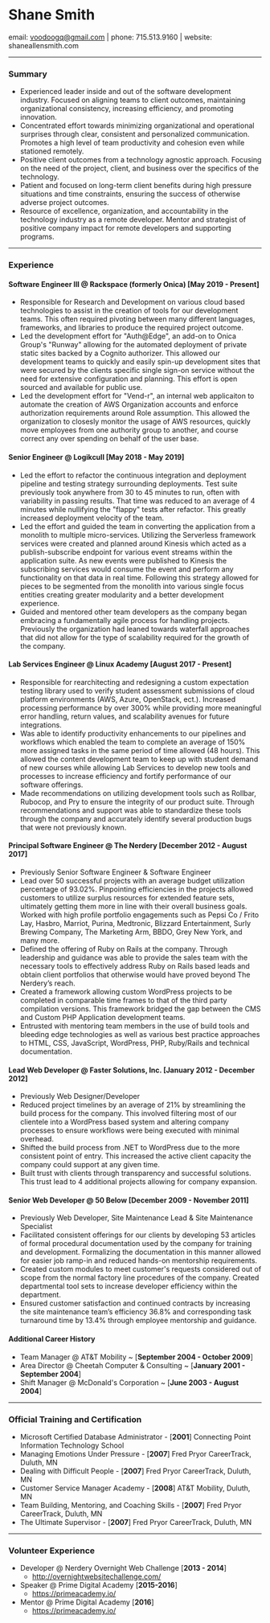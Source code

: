 # Shane Smith

email: voodoogq@gmail.com | phone: 715.513.9160 | website: shaneallensmith.com

---

### Summary

- Experienced leader inside and out of the software development industry.
  Focused on aligning teams to client outcomes, maintaining organizational
  consistency, increasing efficiency, and promoting innovation.
- Concentrated effort towards minimizing organizational and operational
  surprises through clear, consistent and personalized communication. Promotes a
  high level of team productivity and cohesion even while stationed remotely.
- Positive client outcomes from a technology agnostic approach. Focusing on the
  need of the project, client, and business over the specifics of the
  technology.
- Patient and focused on long-term client benefits during high pressure
  situations and time constraints, ensuring the success of otherwise adverse
  project outcomes.
- Resource of excellence, organization, and accountability in the technology
  industry as a remote developer. Mentor and strategist of positive company
  impact for remote developers and supporting programs.

---

### Experience

#### Software Engineer III @ Rackspace (formerly Onica) [**May 2019 - Present**]

- Responsible for Research and Development on various cloud based technologies to
  assist in the creation of tools for our development teams. This often required
  pivoting between many different languages, frameworks, and libraries to produce
  the required project outcome.
- Led the development effort for "Auth@Edge", an add-on to Onica Group's "Runway"
  allowing for the automated deployment of private static sites backed by a Cognito
  authorizer. This allowed our development teams to quickly and easily spin-up
  development sites that were secured by the clients specific single sign-on
  service without the need for extensive configuration and planning. This
  effort is open sourced and available for public use.
- Led the development effort for "Vend-r", an internal web applicaiton to automate
  the creation of AWS Organization accounts and enforce authorization requirements
  around Role assumption. This allowed the organization to closesly monitor the
  usage of AWS resources, quickly move employees from one authority group to
  another, and course correct any over spending on behalf of the user base.

#### Senior Engineer @ Logikcull [**May 2018 - May 2019**]

- Led the effort to refactor the continuous integration and deployment pipeline
  and testing strategy surrounding deployments. Test suite previously took
  anywhere from 30 to 45 minutes to run, often with variability in passing results.
  That time was reduced to an average of 4 minutes while nullifying the "flappy"
  tests after refactor. This greatly increased deployment velocity of the team.
- Led the effort and guided the team in converting the application from a monolith
  to multiple micro-services. Utilizing the Serverless framework services were
  created and planned around Kinesis which acted as a publish-subscribe endpoint
  for various event streams within the application suite. As new events were
  published to Kinesis the subscribing services would consume the event and
  perform any functionality on that data in real time. Following this strategy
  allowed for pieces to be segmented from the monolith into various single focus
  entities creating greater modularity and a better development experience.
- Guided and mentored other team developers as the company began embracing a
  fundamentally agile process for handling projects. Previously the organization
  had leaned towards waterfall approaches that did not allow for the type of
  scalability required for the growth of the company.

#### Lab Services Engineer @ Linux Academy [**August 2017 - Present**]

- Responsible for rearchitecting and redesigning a custom expectation testing
  library used to verify student assessment submissions of cloud platform
  environments (AWS, Azure, OpenStack, ect.). Increased processing performance
  by over 300% while providing more meaningful error handling, return values,
  and scalability avenues for future integrations.
- Was able to identify productivity enhancements to our pipelines and workflows
  which enabled the team to complete an average of 150% more assigned tasks in
  the same period of time allowed (48 hours). This allowed the content
  development team to keep up with student demand of new courses while allowing
  Lab Services to develop new tools and processes to increase efficiency and
  fortify performance of our software offerings.
- Made recommendations on utilizing development tools such as Rollbar, Rubocop,
  and Pry to ensure the integrity of our product suite. Through recommendations
  and support was able to standardize these tools through the company and
  accurately identify several production bugs that were not previously known.

#### Principal Software Engineer @ The Nerdery [**December 2012 - August 2017**]

- Previously Senior Software Engineer & Software Engineer
- Lead over 50 successful projects with an average budget utilization percentage
  of 93.02%. Pinpointing efficiencies in the projects allowed customers to
  utilize surplus resources for extended feature sets, ultimately getting them
  more in line with their overall business goals. Worked with high profile
  portfolio engagements such as Pepsi Co / Frito Lay, Hasbro, Marriot, Purina,
  Medtronic, Blizzard Entertainment, Surly Brewing Company, The
  Marketing Arm, BBDO, Grey New York, and many more.
- Defined the offering of Ruby on Rails at the company. Through leadership and
  guidance was able to provide the sales team with the necessary tools to
  effectively address Ruby on Rails based leads and obtain client portfolios
  that otherwise would have proved beyond The Nerdery’s reach.
- Created a framework allowing custom WordPress projects to be completed in
  comparable time frames to that of the third party compilation versions. This
  framework bridged the gap between the CMS and Custom PHP Application
  development teams.
- Entrusted with mentoring team members in the use of build tools and bleeding
  edge technologies as well as various best practice approaches to HTML, CSS,
  JavaScript, WordPress, PHP, Ruby/Rails and technical documentation.

#### Lead Web Developer @ Faster Solutions, Inc. [**January 2012 - December 2012**]

- Previously Web Designer/Developer
- Reduced project timelines by an average of 21% by streamlining the build
  process for the company. This involved filtering most of our clientele into a
  WordPress based system and altering company processes to ensure workflows were
  being executed with minimal overhead.
- Shifted the build process from .NET to WordPress due to the more consistent
  point of entry. This increased the active client capacity the company could
  support at any given time.
- Built trust with clients through transparency and successful solutions. This
  trust lead to 4 additional projects allowing for company expansion.

#### Senior Web Developer @ 50 Below [**December 2009 - November 2011**]

- Previously Web Developer, Site Maintenance Lead & Site Maintenance Specialist
- Facilitated consistent offerings for our clients by developing 53 articles of
  formal procedural documentation used by the company for training and
  development. Formalizing the documentation in this manner allowed for easier
  job ramp-in and reduced hands-on mentorship requirements.
- Created custom modules to meet customer's requests considered out of scope
  from the normal factory line procedures of the company. Created departmental
  tool sets to increase developer efficiency within the department.
- Ensured customer satisfaction and continued contracts by increasing the site
  maintenance team’s efficiency 36.8% and corresponding task turnaround time by
  13.4% through employee mentorship and guidance.

#### Additional Career History

- Team Manager @ AT&T Mobility ~ [**September 2004 - October 2009**]
- Area Director @ Cheetah Computer & Consulting ~ [**January 2001 - September
  2004**]
- Shift Manager @ McDonald's Corporation ~ [**June 2003 - August 2004**]

---

### Official Training and Certification

- Microsoft Certified Database Administrator - [**2001**] Connecting Point
  Information Technology School
- Managing Emotions Under Pressure - [**2007**] Fred Pryor CareerTrack, Duluth, MN
- Dealing with Difficult People - [**2007**] Fred Pryor CareerTrack, Duluth, MN
- Customer Service Manager Academy - [**2008**] AT&T Mobility, Duluth, MN
- Team Building, Mentoring, and Coaching Skills - [**2007**] Fred Pryor CareerTrack, Duluth, MN
- The Ultimate Supervisor - [**2007**] Fred Pryor CareerTrack, Duluth, MN

---

### Volunteer Experience

- Developer @ Nerdery Overnight Web Challenge [**2013 - 2014**]
  - http://overnightwebsitechallenge.com/
- Speaker @ Prime Digital Academy [**2015-2016**]
  - https://primeacademy.io/
- Mentor @ Prime Digital Academy [**2016**]
  - https://primeacademy.io/

